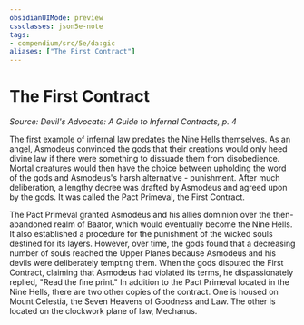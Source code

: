 ```yaml
---
obsidianUIMode: preview
cssclasses: json5e-note
tags:
- compendium/src/5e/da:gic
aliases: ["The First Contract"]
---
```

# The First Contract
*Source: Devil's Advocate: A Guide to Infernal Contracts, p. 4* 

The first example of infernal law predates the Nine Hells themselves. As an angel, Asmodeus convinced the gods that their creations would only heed divine law if there were something to dissuade them from disobedience. Mortal creatures would then have the choice between upholding the word of the gods and Asmodeus's harsh alternative - punishment. After much deliberation, a lengthy decree was drafted by Asmodeus and agreed upon by the gods. It was called the Pact Primeval, the First Contract.

The Pact Primeval granted Asmodeus and his allies dominion over the then-abandoned realm of Baator, which would eventually become the Nine Hells. It also established a procedure for the punishment of the wicked souls destined for its layers. However, over time, the gods found that a decreasing number of souls reached the Upper Planes because Asmodeus and his devils were deliberately tempting them. When the gods disputed the First Contract, claiming that Asmodeus had violated its terms, he dispassionately replied, "Read the fine print." In addition to the Pact Primeval located in the Nine Hells, there are two other copies of the contract. One is housed on Mount Celestia, the Seven Heavens of Goodness and Law. The other is located on the clockwork plane of law, Mechanus.